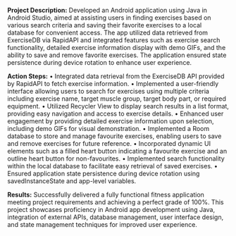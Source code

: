 **Project Description:** Developed an Android application using Java in Android Studio, aimed at assisting users in finding exercises based on various search criteria and saving their favorite exercises to a local database for convenient access. The app utilized data retrieved from ExerciseDB via RapidAPI and integrated features such as exercise search functionality, detailed exercise information display with demo GIFs, and the ability to save and remove favorite exercises. The application ensured state persistence during device rotation to enhance user experience.

**Action Steps:**
• Integrated data retrieval from the ExerciseDB API provided by RapidAPI to fetch exercise information.
• Implemented a user-friendly interface allowing users to search for exercises using multiple criteria including exercise name, target muscle group, target body part, or required equipment.
• Utilized Recycler View to display search results in a list format, providing easy navigation and access to exercise details.
• Enhanced user engagement by providing detailed exercise information upon selection, including demo GIFs for visual demonstration.
• Implemented a Room database to store and manage favourite exercises, enabling users to save and remove exercises for future reference.
• Incorporated dynamic UI elements such as a filled heart button indicating a favourite exercise and an outline heart button for non-favourites.
• Implemented search functionality within the local database to facilitate easy retrieval of saved exercises.
• Ensured application state persistence during device rotation using savedInstanceState and app-level variables.

**Results:** Successfully delivered a fully functional fitness application meeting project requirements and achieving a perfect grade of 100%.
This project showcases proficiency in Android app development using Java, integration of external APIs, database management, user interface design, and state management techniques for improved user experience.
